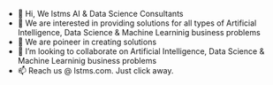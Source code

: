 - 👋 Hi, We lstms AI & Data Science Consultants
- 👀 We are interested in providing solutions for all types of Artificial Intelligence, Data Science & Machine Learninig business problems 
- 🌱 We are poineer in creating solutions
- 💞️ I’m looking to collaborate on Artificial Intelligence, Data Science & Machine Learninig business problems
- 📫 Reach us @ lstms.com. Just click away.

<!---
lstms/lstms is a ✨ special ✨ repository because its `README.md` (this file) appears on your GitHub profile.
You can click the Preview link to take a look at your changes.
--->
